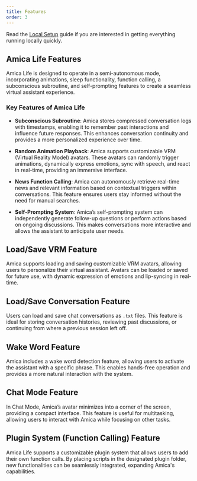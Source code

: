 ```yaml
---
title: Features
order: 3
---
```


Read the [Local Setup](../getting-started/installation.md) guide if you are interested in getting everything running locally quickly.

## Amica Life Features

Amica Life is designed to operate in a semi-autonomous mode, incorporating animations, sleep functionality, function calling, a subconscious subroutine, and self-prompting features to create a seamless virtual assistant experience.

### Key Features of Amica Life

* **Subconscious Subroutine**: Amica stores compressed conversation logs with timestamps, enabling it to remember past interactions and influence future responses. This enhances conversation continuity and provides a more personalized experience over time.

* **Random Animation Playback**: Amica supports customizable VRM (Virtual Reality Model) avatars. These avatars can randomly trigger animations, dynamically express emotions, sync with speech, and react in real-time, providing an immersive interface.

* **News Function Calling**: Amica can autonomously retrieve real-time news and relevant information based on contextual triggers within conversations. This feature ensures users stay informed without the need for manual searches.

* **Self-Prompting System**: Amica’s self-prompting system can independently generate follow-up questions or perform actions based on ongoing discussions. This makes conversations more interactive and allows the assistant to anticipate user needs.

## Load/Save VRM Feature

Amica supports loading and saving customizable VRM avatars, allowing users to personalize their virtual assistant. Avatars can be loaded or saved for future use, with dynamic expression of emotions and lip-syncing in real-time.

## Load/Save Conversation Feature

Users can load and save chat conversations as `.txt` files. This feature is ideal for storing conversation histories, reviewing past discussions, or continuing from where a previous session left off.

## Wake Word Feature

Amica includes a wake word detection feature, allowing users to activate the assistant with a specific phrase. This enables hands-free operation and provides a more natural interaction with the system.

## Chat Mode Feature

In Chat Mode, Amica’s avatar minimizes into a corner of the screen, providing a compact interface. This feature is useful for multitasking, allowing users to interact with Amica while focusing on other tasks.

## Plugin System (Function Calling) Feature

Amica Life supports a customizable plugin system that allows users to add their own function calls. By placing scripts in the designated plugin folder, new functionalities can be seamlessly integrated, expanding Amica's capabilities.
